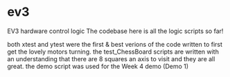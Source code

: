 # ev3


EV3 hardware control logic
The codebase here is all the logic scripts so far!

both xtest and ytest were the first & best verions of the code written to first get the lovely motors turning.
the test_ChessBoard scripts are written with an understanding that there are 8 squares an axis to visit and they are all great.
the demo script was used for the Week 4 demo (Demo 1)
